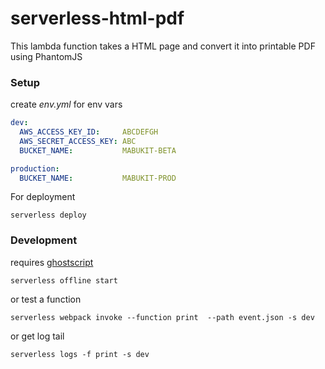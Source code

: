 serverless-html-pdf
===================

This lambda function takes a HTML page and convert it into printable PDF using PhantomJS

### Setup

create *env.yml* for env vars
``` yaml
dev:
  AWS_ACCESS_KEY_ID:     ABCDEFGH
  AWS_SECRET_ACCESS_KEY: ABC
  BUCKET_NAME:           MABUKIT-BETA

production:
  BUCKET_NAME:           MABUKIT-PROD
```

For deployment
```
serverless deploy
```

### Development
requires [ghostscript](https://www.ghostscript.com/)

```
serverless offline start
```
or test a function
```
serverless webpack invoke --function print  --path event.json -s dev
```
or get log tail
```
serverless logs -f print -s dev
```
